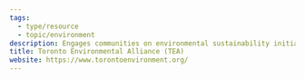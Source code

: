 ```yaml
---
tags:
  - type/resource
  - topic/environment
description: Engages communities on environmental sustainability initiatives.
title: Toronto Environmental Alliance (TEA)
website: https://www.torontoenvironment.org/
---
```


